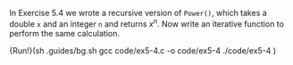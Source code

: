 In Exercise 5.4 we wrote a recursive version of `Power()`, which takes a double `x` and an integer `n` and returns $x^n$.  Now write an iterative function to perform the same calculation.

{Run!}(sh .guides/bg.sh gcc code/ex5-4.c -o code/ex5-4 ./code/ex5-4 )